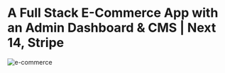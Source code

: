 # A Full Stack E-Commerce App with an Admin Dashboard & CMS | Next 14, Stripe
![e-commerce](https://images.unsplash.com/photo-1563013544-824ae1b704d3?q=80&w=2070&auto=format&fit=crop&ixlib=rb-4.0.3&ixid=M3wxMjA3fDB8MHxwaG90by1wYWdlfHx8fGVufDB8fHx8fA%3D%3D)

